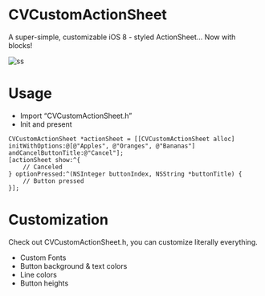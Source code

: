 CVCustomActionSheet
===================

A super-simple, customizable iOS 8 - styled ActionSheet... Now with blocks!

![ss](https://raw.github.com/coultonvento/CVCustomActionSheet/master/ss.png)

Usage
===================

- Import “CVCustomActionSheet.h”
- Init and present


```
CVCustomActionSheet *actionSheet = [[CVCustomActionSheet alloc] initWithOptions:@[@"Apples", @"Oranges", @"Bananas"] andCancelButtonTitle:@"Cancel"];
[actionSheet show:^{
	// Canceled
} optionPressed:^(NSInteger buttonIndex, NSString *buttonTitle) {
	// Button pressed
}];
```

Customization
===================

Check out CVCustomActionSheet.h, you can customize literally everything. 

- Custom Fonts
- Button background & text colors
- Line colors
- Button heights
